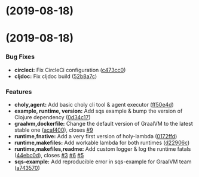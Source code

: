 <a name=""></a>
#  (2019-08-18)



<a name=""></a>
#  (2019-08-18)


### Bug Fixes

* **circleci:** Fix CircleCi configuration ([c473cc0](https://github.com/FieryCod/holy-lambda/commit/c473cc0))
* **cljdoc:** Fix cljdoc build ([52b8a7c](https://github.com/FieryCod/holy-lambda/commit/52b8a7c))


### Features

* **choly,agent:** Add basic choly cli tool & agent executor ([ff50e4d](https://github.com/FieryCod/holy-lambda/commit/ff50e4d))
* **example, runtime, version:** Add sqs example & bump the version of Clojure dependency ([0d34c17](https://github.com/FieryCod/holy-lambda/commit/0d34c17))
* **graalvm,dockerfile:** Change the default version of GraalVM to the latest stable one ([acaf400](https://github.com/FieryCod/holy-lambda/commit/acaf400)), closes [#9](https://github.com/FieryCod/holy-lambda/issues/9)
* **runtime,fnative:** Add a very first version of holy-lambda ([0172ffd](https://github.com/FieryCod/holy-lambda/commit/0172ffd))
* **runtime,makefiles:** Add workable lambda for both runtimes ([d22906c](https://github.com/FieryCod/holy-lambda/commit/d22906c))
* **runtime,makefiles,readme:** Add custom logger & log the runtime fatals ([44ebc0d](https://github.com/FieryCod/holy-lambda/commit/44ebc0d)), closes [#3](https://github.com/FieryCod/holy-lambda/issues/3) [#6](https://github.com/FieryCod/holy-lambda/issues/6) [#5](https://github.com/FieryCod/holy-lambda/issues/5)
* **sqs-example:** Add reproducible error in sqs-example for GraalVM team ([a743570](https://github.com/FieryCod/holy-lambda/commit/a743570))



